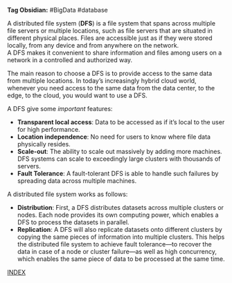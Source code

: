 **Tag Obsidian:** #BigData #database 

A distributed file system (**DFS**) is a file system that spans across multiple file servers or multiple locations, such as file servers that are situated in different physical places. Files are accessible just as if they were stored locally, from any device and from anywhere on the network.  
A DFS makes it convenient to share information and files among users on a network in a controlled and authorized way.  

The main reason to choose a DFS is to provide access to the same data from multiple locations. In today’s increasingly hybrid cloud world, whenever you need access to the same data from the data center, to the edge, to the cloud, you would want to use a DFS.  

A DFS give some *important* features:
- **Transparent local access**: Data to be accessed as if it’s local to the user for high performance.
- **Location independence**: No need for users to know where file data physically resides.
- **Scale-out**: The ability to scale out massively by adding more machines. DFS systems can scale to exceedingly large clusters with thousands of servers.
- **Fault Tolerance**: A fault-tolerant DFS is able to handle such failures by spreading data across multiple machines.

A distributed file system works as follows:

-   **Distribution**: First, a DFS distributes datasets across multiple clusters or nodes. Each node provides its own computing power, which enables a DFS to process the datasets in parallel.
-   **Replication**: A DFS will also replicate datasets onto different clusters by copying the same pieces of information into multiple clusters. This helps the distributed file system to achieve fault tolerance—to recover the data in case of a node or cluster failure—as well as high concurrency, which enables the same piece of data to be processed at the same time.



[INDEX](README.md)